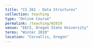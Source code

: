 ```yaml
---
title: "CS 261 - Data Structures"
collection: teaching
type: "Online Course"
permalink: /teaching/W2019
venue: "EECS, Oregon State University"
terms: "Winter 2019"
location: "Corvallis, Oregon"
---
```

